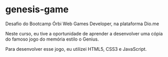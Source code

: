 # genesis-game

Desafio do Bootcamp Órbi Web Games Developer, na plataforma Dio.me

Neste curso, eu tive a oportunidade de aprender a desenvolver uma cópia do famoso jogo do memória estilo o Genius.

Para desenvolver esse jogo, eu utilizei HTML5, CSS3 e JavaScript.
